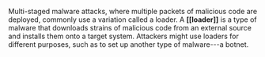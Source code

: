 Multi-staged malware attacks, where multiple packets of malicious code are deployed, commonly use a variation called a loader. A **[[loader]]** is a type of malware that downloads strains of malicious code from an external source and installs them onto a target system. Attackers might use loaders for different purposes, such as to set up another type of malware---a botnet.